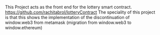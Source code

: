 This Project acts as the front end for the lottery smart contract. https://github.com/rachitabrol/lotteryContract
The speciality of this project is that this shows the implementation of the discontinuation of window.web3
from metamask (migration from window.web3 to window.ethereum)